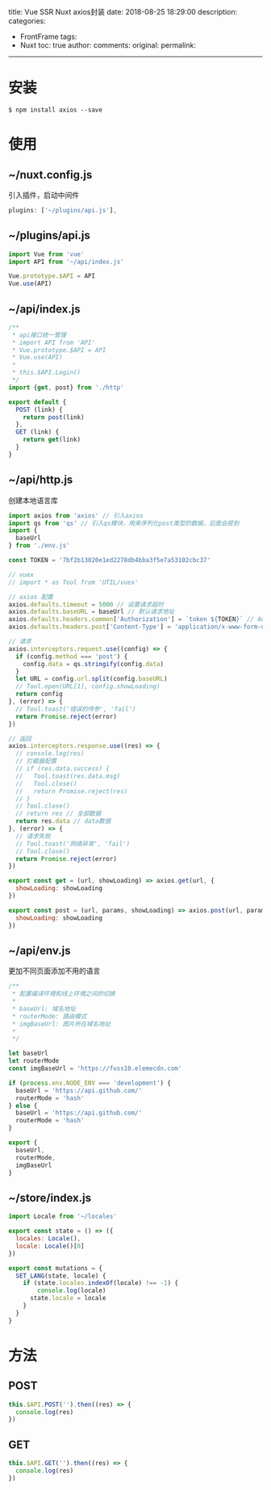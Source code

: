 title: Vue SSR Nuxt axios封装
date: 2018-08-25 18:29:00
description:
categories:
- FrontFrame
tags:
- Nuxt
toc: true
author:
comments:
original:
permalink:
---
<!-- more -->

# 安装

``` node
$ npm install axios --save
```

# 使用
## ~/nuxt.config.js
引入插件，启动中间件

``` javascript
plugins: ['~/plugins/api.js'],
```

## ~/plugins/api.js
``` javascript
import Vue from 'vue'
import API from '~/api/index.js'

Vue.prototype.$API = API
Vue.use(API)
```

## ~/api/index.js
``` javascript
/**
 * api接口统一管理
 * import API from 'API'
 * Vue.prototype.$API = API
 * Vue.use(API)
 *
 * this.$API.Login()
 */
import {get, post} from './http'

export default {
  POST (link) {
    return post(link)
  },
  GET (link) {
    return get(link)
  }
}
```

## ~/api/http.js
创建本地语言库

``` javascript
import axios from 'axios' // 引入axios
import qs from 'qs' // 引入qs模块，用来序列化post类型的数据，后面会提到
import {
  baseUrl
} from './env.js'

const TOKEN = '7bf2b13020e1ed2278db4bba3f5e7a53102cbc37'

// vuex
// import * as Tool from 'UTIL/vuex'

// axios 配置
axios.defaults.timeout = 5000 // 设置请求超时
axios.defaults.baseURL = baseUrl // 默认请求地址
axios.defaults.headers.common['Authorization'] = `token ${TOKEN}` // Authorization
axios.defaults.headers.post['Content-Type'] = 'application/x-www-form-urlencoded' // 请求头的设置

// 请求
axios.interceptors.request.use((config) => {
  if (config.method === 'post') {
    config.data = qs.stringify(config.data)
  }
  let URL = config.url.split(config.baseURL)
  // Tool.open(URL[1], config.showLoading)
  return config
}, (error) => {
  // Tool.toast('错误的传参', 'fail')
  return Promise.reject(error)
})

// 返回
axios.interceptors.response.use((res) => {
  // console.log(res)
  // 拦截器配置
  // if (res.data.success) {
  //   Tool.toast(res.data.msg)
  //   Tool.close()
  //   return Promise.reject(res)
  // }
  // Tool.close()
  // return res // 全部数据
  return res.data // data数据
}, (error) => {
  // 请求失败
  // Tool.toast('网络异常', 'fail')
  // Tool.close()
  return Promise.reject(error)
})

export const get = (url, showLoading) => axios.get(url, {
  showLoading: showLoading
})

export const post = (url, params, showLoading) => axios.post(url, params, {
  showLoading: showLoading
})
```

## ~/api/env.js
更加不同页面添加不用的语言

``` javascript
/**
 * 配置编译环境和线上环境之间的切换
 *
 * baseUrl: 域名地址
 * routerMode: 路由模式
 * imgBaseUrl: 图片所在域名地址
 *
 */

let baseUrl
let routerMode
const imgBaseUrl = 'https://fuss10.elemecdn.com'

if (process.env.NODE_ENV === 'development') {
  baseUrl = 'https://api.github.com/'
  routerMode = 'hash'
} else {
  baseUrl = 'https://api.github.com/'
  routerMode = 'hash'
}

export {
  baseUrl,
  routerMode,
  imgBaseUrl
}

```

## ~/store/index.js
``` javascript
import Locale from '~/locales'

export const state = () => ({
  locales: Locale(),
  locale: Locale()[0]
})

export const mutations = {
  SET_LANG(state, locale) {
    if (state.locales.indexOf(locale) !== -1) {
	  	console.log(locale)
      state.locale = locale
    }
  }
}
```

# 方法

## POST
``` javascript
this.$API.POST('').then((res) => {
  console.log(res)
})
```

## GET
``` javascript
this.$API.GET('').then((res) => {
  console.log(res)
})
```